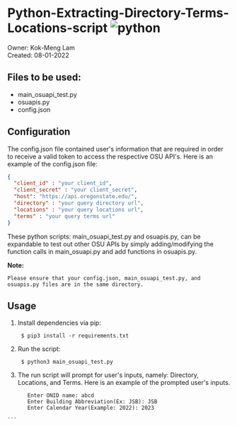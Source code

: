 
# Python-Extracting-Directory-Terms-Locations-script ![python](https://img.shields.io/badge/python-3.9.13-blue.svg)

Owner: Kok-Meng Lam  
Created: 08-01-2022  

## Files to be used: 
  - main_osuapi_test.py
  - osuapis.py
  - config.json

## Configuration

The config.json file contained user's information that are required in order to 
receive a valid token to access the respective OSU API's. Here is an example of 
the config.json file:   

  ```json
  {
    "client_id" : "your client_id",
    "client_secret" : "your client_secret",
    "host": "https://api.oregonstate.edu/",
    "directory" : "your query directory url",
    "locations" : "your query locations url",
    "terms" : "your query terms url"
  }
  ```

  These python scripts: main_osuapi_test.py and osuapis.py, can be expandable to test out other OSU APIs by simply adding/modifying the function calls in main_osuapi.py and add functions in osuapis.py.

  **Note:**
    
    Please ensure that your config.json, main_osuapi_test.py, and osuapis.py files are in the same directory.  

## Usage

  1. Install dependencies via pip:

     ```shell
      $ pip3 install -r requirements.txt
     ```
  2. Run the script:

     ```shell
      $ python3 main_osuapi_test.py
     ```

  3. The run script will prompt for user's inputs, namely: Directory, Locations,
     and Terms. Here is an example of the prompted user's inputs.

     ```shell
        Enter ONID name: abcd
        Enter Building Abbreviation(Ex: JSB): JSB
        Enter Calendar Year(Example: 2022): 2023
    ```
    

